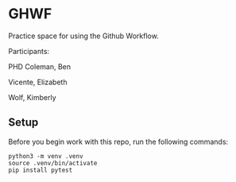 
# GHWF

Practice space for using the Github Workflow.

Participants:

PHD Coleman, Ben

Vicente, Elizabeth 

Wolf, Kimberly


## Setup

Before you begin work with this repo, run the following commands:

```
python3 -m venv .venv
source .venv/bin/activate
pip install pytest
```
